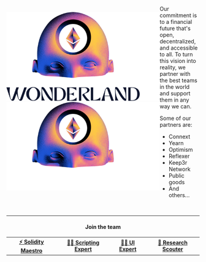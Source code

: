 <div style="display: flex; align-items: center; gap: 0px">
  <div style="width: 400px">
    <img src="https://github.com/defi-wonderland/.github/raw/main/assets/gh-org-banner-light.png#gh-light-mode-only">
    <img src="https://github.com/defi-wonderland/.github/raw/main/assets/gh-org-banner-dark.png#gh-dark-mode-only">
  </div>
  <div style="flex: 1;">
    <p>Our commitment is to a financial future that's open, decentralized, and accessible to all. To turn this vision into reality, we partner with the best teams in the world and support them in any way we can.</p>
    <p>Some of our partners are:</p>
    <ul>
      <li>Connext</li>
      <li>Yearn</li>
      <li>Optimism</li>
      <li>Reflexer</li>
      <li>Keep3r Network</li>
      <li>Public goods</li>
      <li>And others...</li>
    </ul>
  </div>
</div>

<br>
<hr>

<div align="center">
  <h4>Join the team</h4>
</div>

<table width="100%">
  <tr>
    <td align="center">
      <b><a href="LINK_TO_SOLIDITY_MAESTRO_POSITION">⚡️ Solidity Maestro</a></b>
    </td>
    <td align="center">
      <b><a href="LINK_TO_SCRIPTING_EXPERT_POSITION">🧑‍💻 Scripting Expert</a></b>
    </td>
    <td align="center">
      <b><a href="LINK_TO_UI_EXPERT_POSITION">👨‍🎨 UI Expert</a></b>
    </td>
    <td align="center">
      <b><a href="LINK_TO_RESEARCH_SCOUTER_POSITION">🔎 Research Scouter</a></b>
    </td>
  </tr>
</table>
